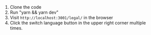 
1. Clone the code
2. Run "yarn && yarn dev"
3. Visit `http://localhost:3001/legal/` in the browser
4. Click the switch language button in the upper right corner multiple times.
